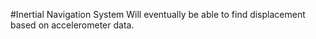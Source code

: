 #Inertial Navigation System
Will eventually be able to find displacement based on accelerometer data.
